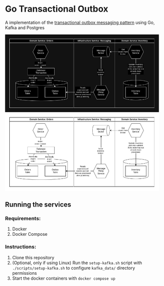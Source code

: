 # Go Transactional Outbox

A implementation of the [transactional outbox messaging pattern](https://microservices.io/patterns/data/transactional-outbox.html) using Go, Kafka and Postgres

![](https://raw.githubusercontent.com/gustapinto/go-transactional-outbox/main/docs/go-transactional-outbox-dark.jpg#gh-dark-mode-only)
![](https://raw.githubusercontent.com/gustapinto/go-transactional-outbox/main/docs/go-transactional-outbox-light.jpg#gh-light-mode-only)

## Running the services

### Requirements:

1. Docker
2. Docker Compose

### Instructions:

1. Clone this repository
2. (Optional, only if using Linux) Run the `setup-kafka.sh` script with `./scripts/setup-kafka.sh` to configure `kafka_data/` directory permissions
3. Start the docker containers with `docker compose up`
